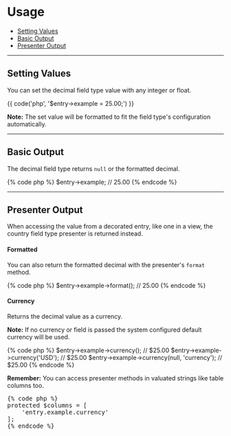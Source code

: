 # Usage

- [Setting Values](#mutator)
- [Basic Output](#output)
- [Presenter Output](#presenter)

<hr>

<a name="mutator"></a>
## Setting Values

You can set the decimal field type value with any integer or float.

{{ code('php', '$entry->example = 25.00;') }}

<div class="alert alert-primary">
<strong>Note:</strong> The set value will be formatted to fit the field type's configuration automatically.
</div>

<hr>

<a name="output"></a>
## Basic Output

The decimal field type returns `null` or the formatted decimal.

{% code php %}
$entry->example; // 25.00
{% endcode %}

<hr>

<a name="presenter"></a>
## Presenter Output

When accessing the value from a decorated entry, like one in a view, the country field type presenter is returned instead.

#### Formatted

You can also return the formatted decimal with the presenter's `format` method.

{% code php %}
$entry->example->format(); // 25.00
{% endcode %}

#### Currency

Returns the decimal value as a currency.

<div class="alert alert-primary">
<strong>Note:</strong> If no currency or field is passed the system configured default currency will be used.
</div>

{% code php %}
$entry->example->currency();                 // $25.00
$entry->example->currency('USD');            // $25.00
$entry->example->currency(null, 'currency'); // $25.00
{% endcode %}

<div class="alert alert-info">
<strong>Remember:</strong> You can access presenter methods in valuated strings like table columns too.
</div>

<pre>
{% code php %}
protected $columns = [
    'entry.example.currency'
];
{% endcode %}
</pre>